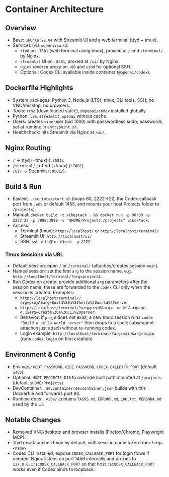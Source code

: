 # Container Architecture

## Overview
- Base: `ubuntu:22.04` with Streamlit UI and a web terminal (ttyd + tmux).
- Services (via `supervisord`):
  - `ttyd` on `:7681` (web terminal using tmux), proxied at `/` and `/terminal/` by Nginx.
  - `streamlit` UI on `:8501`, proxied at `/ui/` by Nginx.
  - `nginx` reverse proxy on `:80` and `sshd` for optional SSH.
  - Optional: Codex CLI available inside container (`@openai/codex`).

## Dockerfile Highlights
- System packages: Python 3, Node.js (LTS), tmux, CLI tools, SSH; no VNC/desktop, no browsers.
- Tools: `ttyd` (downloaded static), `@openai/codex` installed globally.
- Python: `llm`, `streamlit`, `openai` without cache.
- Users: creates `vibe` user (uid 1000) with passwordless sudo; passwords set at runtime in `entrypoint.sh`.
- Healthcheck: hits Streamlit via Nginx at `/ui/`.

## Nginx Routing
- `/` → ttyd (+tmux) (`:7681`).
- `/terminal/` → ttyd (+tmux) (`:7681`).
- `/ui/` → Streamlit (`:8501/`).

## Build & Run
- Easiest: `./scripts/start.sh` (maps 80, 2222->22, the Codex callback port from `.env` or default 1455, and mounts your host Projects folder to `/projects`).
- Manual: `docker build -t vibestack . && docker run -p 80:80 -p 2222:22 -p 3080:3080 -v "$HOME/Projects:/projects" vibestack`.
- Access:
  - Terminal (tmux): `http://localhost/` or `http://localhost/terminal/`
  - Streamlit UI: `http://localhost/ui/`
  - SSH: `ssh vibe@localhost -p 2222`
  
### Tmux Sessions via URL
- Default session: open `/` or `/terminal/` (attaches/creates session `main`).
- Named session: set the first `arg` to the session name, e.g. `http://localhost/terminal/?arg=projectA`.
- Run Codex on create: provide additional `arg` parameters after the session name; these are forwarded to the `codex` CLI only when the session is created. Examples:
  - `http://localhost/terminal/?arg=projA&arg=Build%20a%20hello%20world%20server`
  - `http://localhost/terminal/?arg=projB&arg=--model&arg=gpt-4.1&arg=Create%20a%20CLI%20parser`
  - Behavior: if `projA` does not exist, a new tmux session runs `codex "Build a hello world server"` then drops to a shell; subsequent attaches just attach without re-running codex.
  - Login example: `http://localhost/terminal/?arg=main&arg=login` (runs `codex login` on first creation)

## Environment & Config
- Env vars: `ROOT_PASSWORD`, `VIBE_PASSWORD`, `CODEX_CALLBACK_PORT` (default `1455`).
- Optional: `HOST_PROJECTS_DIR` to override host path mounted at `/projects` (default `$HOME/Projects`).
- DevContainer: `.devcontainer/devcontainer.json` builds with this Dockerfile and forwards port 80.
- Runtime docs: `.vibe/` contains `TASKS.md`, `ERRORS.md`, `LOG.txt`, `PERSONA.md` used by the UI.

## Notable Changes
- Removed VNC/desktop and browser installs (Firefox/Chrome, Playwright MCP).
- Ttyd now launches tmux by default, with session name taken from `?arg=<name>`.
- Codex CLI installed; expose `CODEX_CALLBACK_PORT` for login flows if needed. Nginx listens on port 1456 internally and proxies to `127.0.0.1:$CODEX_CALLBACK_PORT` so that host `:$CODEX_CALLBACK_PORT` works even if Codex binds to loopback.
